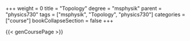 +++
weight = 0
title = "Topology"
degree = "msphysik"
parent = "physics730"
tags = ["msphysik", "Topology", "physics730"]
categories = ["course"]
bookCollapseSection = false
+++

{{< genCoursePage >}}
